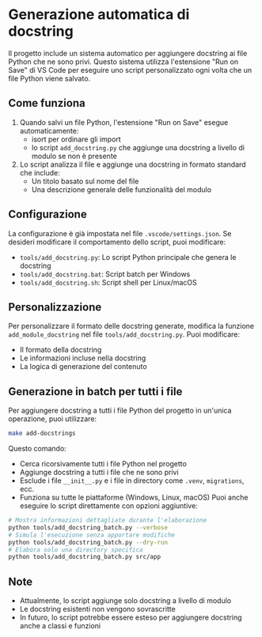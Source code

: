 # Generazione automatica di docstring

Il progetto include un sistema automatico per aggiungere docstring ai file Python che ne sono privi.
Questo sistema utilizza l'estensione "Run on Save" di VS Code per eseguire uno script personalizzato
ogni volta che un file Python viene salvato.

## Come funziona

1. Quando salvi un file Python, l'estensione "Run on Save" esegue automaticamente:
   - isort per ordinare gli import
   - lo script `add_docstring.py` che aggiunge una docstring a livello di modulo se non è presente
2. Lo script analizza il file e aggiunge una docstring in formato standard che include:
   - Un titolo basato sul nome del file
   - Una descrizione generale delle funzionalità del modulo

## Configurazione

La configurazione è già impostata nel file `.vscode/settings.json`. Se desideri modificare il
comportamento dello script, puoi modificare:

- `tools/add_docstring.py`: Lo script Python principale che genera le docstring
- `tools/add_docstring.bat`: Script batch per Windows
- `tools/add_docstring.sh`: Script shell per Linux/macOS

## Personalizzazione

Per personalizzare il formato delle docstring generate, modifica la funzione `add_module_docstring`
nel file `tools/add_docstring.py`. Puoi modificare:

- Il formato della docstring
- Le informazioni incluse nella docstring
- La logica di generazione del contenuto

## Generazione in batch per tutti i file

Per aggiungere docstring a tutti i file Python del progetto in un'unica operazione, puoi utilizzare:

```bash
make add-docstrings
```

Questo comando:

- Cerca ricorsivamente tutti i file Python nel progetto
- Aggiunge docstring a tutti i file che ne sono privi
- Esclude i file `__init__.py` e i file in directory come `.venv`, `migrations`, ecc.
- Funziona su tutte le piattaforme (Windows, Linux, macOS) Puoi anche eseguire lo script
  direttamente con opzioni aggiuntive:

```bash
# Mostra informazioni dettagliate durante l'elaborazione
python tools/add_docstring_batch.py --verbose
# Simula l'esecuzione senza apportare modifiche
python tools/add_docstring_batch.py --dry-run
# Elabora solo una directory specifica
python tools/add_docstring_batch.py src/app
```

## Note

- Attualmente, lo script aggiunge solo docstring a livello di modulo
- Le docstring esistenti non vengono sovrascritte
- In futuro, lo script potrebbe essere esteso per aggiungere docstring anche a classi e funzioni
